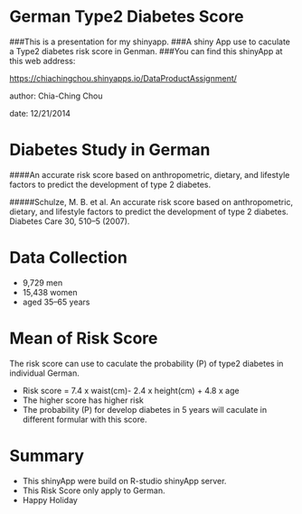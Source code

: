 German Type2 Diabetes Score
========================================================



###This is a presentation for my shinyapp. 
###A shiny App use to caculate a Type2 diabetes risk score in Genman.
###You can find this shinyApp at this web address:

https://chiachingchou.shinyapps.io/DataProductAssignment/



author: Chia-Ching Chou

date: 12/21/2014




Diabetes Study in German
========================================================
####An accurate risk score based on anthropometric, dietary, and lifestyle factors to predict the development of type 2 diabetes.


#####Schulze, M. B. et al. An accurate risk score based on anthropometric, dietary, and lifestyle factors to predict the development of type 2 diabetes. Diabetes Care 30, 510–5 (2007).








Data Collection
========================================================


- 9,729 men 
- 15,438 women 
- aged 35–65 years





Mean of Risk Score
========================================================
The risk score can use to caculate the probability (P) of type2 diabetes in individual German.

- Risk score = 7.4 x waist(cm)- 2.4 x height(cm) + 4.8 x age
- The higher score has higher risk
- The probability (P) for develop diabetes in 5 years will caculate in different formular with this score.

Summary
========================================================

- This shinyApp were build on R-studio shinyApp server.
- This Risk Score only apply to German.
- Happy Holiday


